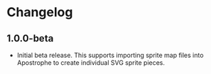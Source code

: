 # Changelog

## 1.0.0-beta

- Initial beta release. This supports importing sprite map files into Apostrophe to create individual SVG sprite pieces.